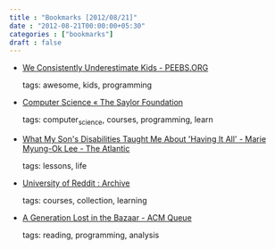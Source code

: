 ```yaml
---
title : "Bookmarks [2012/08/21]"
date : "2012-08-21T00:00:00+05:30"
categories : ["bookmarks"]
draft : false
---
```


-   [We Consistently Underestimate Kids - PEEBS.ORG](http://peebs.org/we-underestimate-kids)

    tags: awesome, kids, programming

<!--listend-->

-   [Computer Science « The Saylor Foundation](http://www.saylor.org/majors/computer-science/)

    tags: computer<sub>science</sub>, courses, programming, learn

<!--listend-->

-   [What My Son's Disabilities Taught Me About 'Having It All' - Marie Myung-Ok Lee - The Atlantic](http://www.theatlantic.com/national/archive/2012/07/what-my-sons-disabilities-taught-me-about-having-it-all/260479/#)

    tags: lessons, life

<!--listend-->

-   [University of Reddit : Archive](http://ureddit.com/archive)

    tags: courses, collection, learning

<!--listend-->

-   [A Generation Lost in the Bazaar - ACM Queue](http://queue.acm.org/detail.cfm?id=2349257&ref=fullrss)

    tags: reading, programming, analysis
